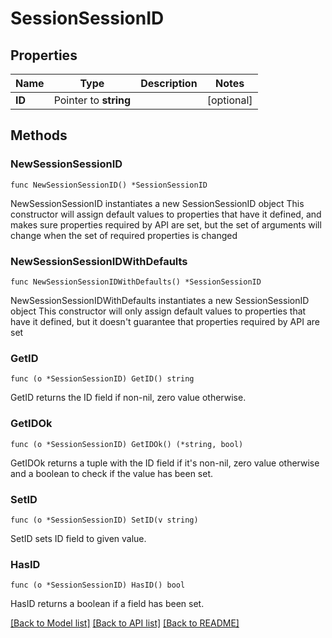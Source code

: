 # SessionSessionID

## Properties

Name | Type | Description | Notes
------------ | ------------- | ------------- | -------------
**ID** | Pointer to **string** |  | [optional] 

## Methods

### NewSessionSessionID

`func NewSessionSessionID() *SessionSessionID`

NewSessionSessionID instantiates a new SessionSessionID object
This constructor will assign default values to properties that have it defined,
and makes sure properties required by API are set, but the set of arguments
will change when the set of required properties is changed

### NewSessionSessionIDWithDefaults

`func NewSessionSessionIDWithDefaults() *SessionSessionID`

NewSessionSessionIDWithDefaults instantiates a new SessionSessionID object
This constructor will only assign default values to properties that have it defined,
but it doesn't guarantee that properties required by API are set

### GetID

`func (o *SessionSessionID) GetID() string`

GetID returns the ID field if non-nil, zero value otherwise.

### GetIDOk

`func (o *SessionSessionID) GetIDOk() (*string, bool)`

GetIDOk returns a tuple with the ID field if it's non-nil, zero value otherwise
and a boolean to check if the value has been set.

### SetID

`func (o *SessionSessionID) SetID(v string)`

SetID sets ID field to given value.

### HasID

`func (o *SessionSessionID) HasID() bool`

HasID returns a boolean if a field has been set.


[[Back to Model list]](../README.md#documentation-for-models) [[Back to API list]](../README.md#documentation-for-api-endpoints) [[Back to README]](../README.md)


